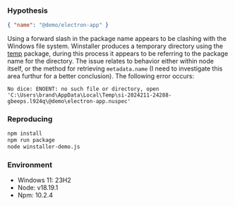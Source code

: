 ### Hypothesis

```json
{ "name": "@demo/electron-app" }
```
Using a forward slash in the package name appears to be clashing with the Windows file system. Winstaller produces a temporary directory using the [temp](https://www.npmjs.com/package/temp) package, during this process it appears to be referring to the package name for the directory. The issue relates to behavior either within node itself, or the method for retrieving `metadata.name` (I need to investigate this area furthur for a better conclusion). The following error occurs:

```
No dice: ENOENT: no such file or directory, open 'C:\Users\brand\AppData\Local\Temp\si-2024211-24288-gbeeps.l924q\@demo\electron-app.nuspec'
```

### Reproducing

```sh
npm install
npm run package
node winstaller-demo.js
```

### Environment

- Windows 11: 23H2
- Node: v18.19.1
- Npm: 10.2.4
